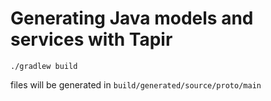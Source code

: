 # Generating Java models and services with Tapir

    ./gradlew build

files will be generated in 
    `build/generated/source/proto/main`